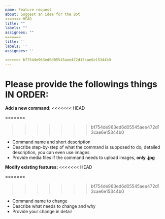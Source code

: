 ```yaml
---
name: Feature request
about: Suggest an idea for the Bot
<<<<<<< HEAD
title: ""
labels: ""
assignees: ""
=======
title: ''
labels: ''
assignees: ''

>>>>>>> bf754de963ed6d05545aee472d13cae6e15344b0
---
```


# Please provide the followings things IN ORDER:

**Add a new command:**
<<<<<<< HEAD

=======
>>>>>>> bf754de963ed6d05545aee472d13cae6e15344b0
- Command name and short description
- Describe step-by-step of what the command is supposed to do, detailed description, you can even use images.
- Provide media files if the command needs to upload images, **only .jpg**

**Modify existing features:**
<<<<<<< HEAD

=======
>>>>>>> bf754de963ed6d05545aee472d13cae6e15344b0
- Command name to change
- Describe what needs to change and why
- Provide your change in detail
